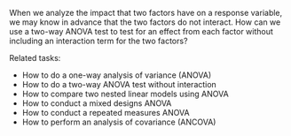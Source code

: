 
When we analyze the impact that two factors have on a response variable,
we may know in advance that the two factors do not interact.
How can we use a two-way ANOVA test to test for an effect from each
factor without including an interaction term for the two factors?

Related tasks:

 * How to do a one-way analysis of variance (ANOVA)
 * How to do a two-way ANOVA test without interaction
 * How to compare two nested linear models using ANOVA
 * How to conduct a mixed designs ANOVA
 * How to conduct a repeated measures ANOVA
 * How to perform an analysis of covariance (ANCOVA)
